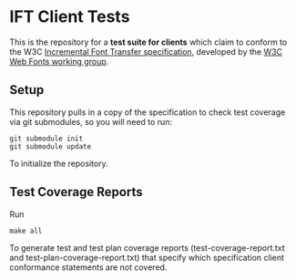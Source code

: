 # IFT Client Tests
This is the repository for a **test suite for clients** which claim to conform to
the W3C [Incremental Font Transfer specification](https://w3c.github.io/IFT/Overview.html), 
developed by the [W3C Web Fonts working group](https://www.w3.org/Fonts/WG/).

## Setup

This repository pulls in a copy of the specification to check test coverage via git submodules,
so you will need to run:

```
git submodule init
git submodule update
```

To initialize the repository.

## Test Coverage Reports

Run 

```
make all
```

To generate test and test plan coverage reports (test-coverage-report.txt and
test-plan-coverage-report.txt) that specify which specification client
conformance statements are not covered.
